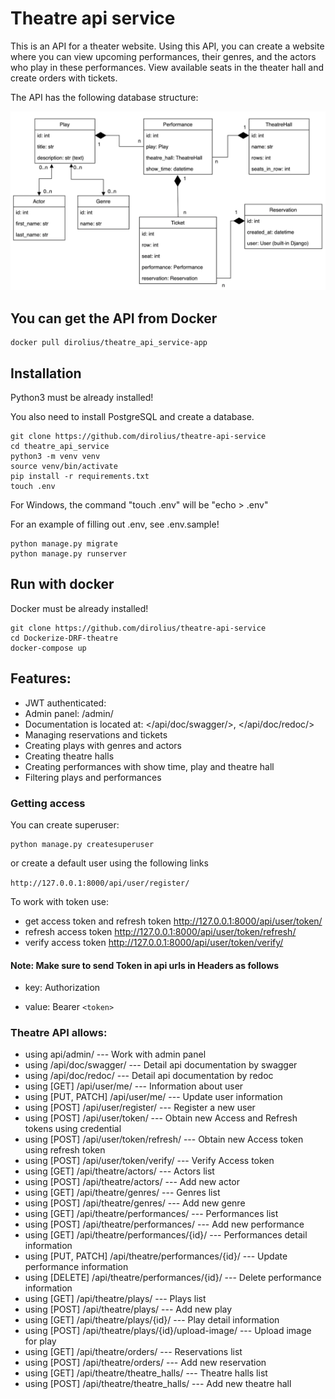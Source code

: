 # Theatre api service


This is an API for a theater website. Using this API, you can create a website where you can view upcoming performances, their genres, and the actors who play in these performances. View available seats in the theater hall and create orders with tickets. 

The API has the following database structure:

![Database structure](theatre_db_structure.png)

## You can get the API from Docker

```shell
docker pull dirolius/theatre_api_service-app

```

## Installation

Python3 must be already installed!

You also need to install PostgreSQL and create a database.

```shell
git clone https://github.com/dirolius/theatre-api-service
cd theatre_api_service
python3 -m venv venv
source venv/bin/activate
pip install -r requirements.txt
touch .env
```
For Windows, the command "touch .env" will be "echo > .env"

For an example of filling out .env, see .env.sample!
```shell
python manage.py migrate
python manage.py runserver
```

## Run with docker

Docker must be already installed!
    
```shell
git clone https://github.com/dirolius/theatre-api-service
cd Dockerize-DRF-theatre
docker-compose up
```

## Features:


- JWT authenticated:
- Admin panel: /admin/
- Documentation is located at: </api/doc/swagger/>, </api/doc/redoc/>
- Managing reservations and tickets
- Creating plays with genres and actors
- Creating theatre halls
- Creating performances with show time, play and theatre hall
- Filtering plays and performances


### Getting access

You can create superuser:

```shell
python manage.py createsuperuser
```
or create a default user using the following links

`http://127.0.0.1:8000/api/user/register/`

To work with token use:

- get access token and refresh token http://127.0.0.1:8000/api/user/token/
- refresh access token http://127.0.0.1:8000/api/user/token/refresh/
- verify access token http://127.0.0.1:8000/api/user/token/verify/

#### Note: Make sure to send Token in api urls in Headers as follows

- key: Authorization

- value: Bearer `<token>`


### Theatre API allows:
- using api/admin/ --- Work with admin panel
- using /api/doc/swagger/ --- Detail api documentation by swagger
- using /api/doc/redoc/ --- Detail api documentation by redoc
- using [GET] /api/user/me/ --- Information about user
- using [PUT, PATCH] /api/user/me/ --- Update user information
- using [POST] /api/user/register/ --- Register a new user
- using [POST] /api/user/token/ --- Obtain new Access and Refresh tokens using credential
- using [POST] /api/user/token/refresh/ --- Obtain new Access token using refresh token
- using [POST] /api/user/token/verify/ --- Verify Access token
- using [GET] /api/theatre/actors/ --- Actors list
- using [POST] /api/theatre/actors/ --- Add new actor
- using [GET] /api/theatre/genres/ --- Genres list
- using [POST] /api/theatre/genres/ --- Add new genre
- using [GET] /api/theatre/performances/ --- Performances list
- using [POST] /api/theatre/performances/ --- Add new performance
- using [GET] /api/theatre/performances/{id}/ --- Performances detail information
- using [PUT, PATCH] /api/theatre/performances/{id}/ --- Update performance information
- using [DELETE] /api/theatre/performances/{id}/ --- Delete performance information
- using [GET] /api/theatre/plays/ --- Plays list
- using [POST] /api/theatre/plays/ --- Add new play
- using [GET] /api/theatre/plays/{id}/ --- Play detail information
- using [POST] /api/theatre/plays/{id}/upload-image/ --- Upload image for play
- using [GET] /api/theatre/orders/ --- Reservations list
- using [POST] /api/theatre/orders/ --- Add new reservation
- using [GET] /api/theatre/theatre_halls/ --- Theatre halls list
- using [POST] /api/theatre/theatre_halls/ --- Add new theatre hall
